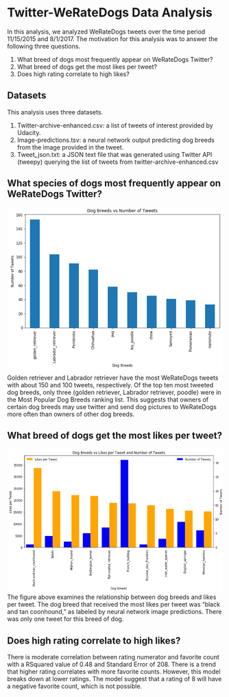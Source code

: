 # Twitter-WeRateDogs Data Analysis
In this analysis, we analyzed WeRateDogs tweets over the time period 11/15/2015 and 8/1/2017. The motivation for this analysis was to answer the following three questions. <br>
1. What breed of dogs most frequently appear on WeRateDogs Twitter? <br>
2. What breed of dogs get the most likes per tweet? <br>
3. Does high rating correlate to high likes? 

## Datasets
This analysis uses three datasets.  <br>
1. Twitter-archive-enhanced.csv: a list of tweets of interest provided by Udacity. <br>
2. Image-predictions.tsv: a neural network output predicting dog breeds from the image provided in the tweet. <br>
3. Tweet_json.txt: a JSON text file that was generated using Twitter API (tweepy) querying the list of tweets from twitter-archive-enhanced.csv

## What species of dogs most frequently appear on WeRateDogs Twitter?
![Fig1](./pics/Fig1.PNG)
Golden retriever and Labrador retriever have the most WeRateDogs tweets with about 150 and 100 tweets, respectively. Of the top ten most tweeted dog breeds, only three (golden retriever, Labrador retriever, poodle) were in the Most Popular Dog Breeds ranking list. This suggests that owners of certain dog breeds may use twitter and send dog pictures to WeRateDogs more often than owners of other dog breeds.

## What breed of dogs get the most likes per tweet?
![Fig2](./pics/Fig2.PNG)
The figure above examines the relationship between dog breeds and likes per tweet. The dog breed that received the most likes per tweet was “black and tan coonhound,” as labeled by neural network image predictions. There was only one tweet for this breed of dog.  

## Does high rating correlate to high likes? 
There is moderate correlation between rating numerator and favorite count with a RSquared value of 0.48 and Standard Error of 208. There is a trend that higher rating correlates with more favorite counts. However, this model breaks down at lower ratings. The model suggest that a rating of 8 will have a negative favorite count, which is not possible.


